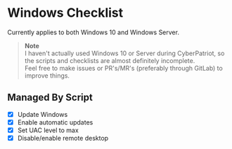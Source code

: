 # Windows Checklist

Currently applies to both Windows 10 and Windows Server.

> **Note**  
> I haven't actually used Windows 10 or Server during CyberPatriot,
> so the scripts and checklists are almost definitely incomplete.  
> Feel free to make issues or PR's/MR's (preferably through GitLab)
> to improve things.

## Managed By Script

- [x] Update Windows
- [x] Enable automatic updates
- [x] Set UAC level to max
- [x] Disable/enable remote desktop
